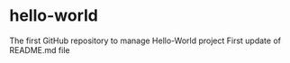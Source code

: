 # hello-world
The first GitHub repository to manage Hello-World project
First update of README.md file
